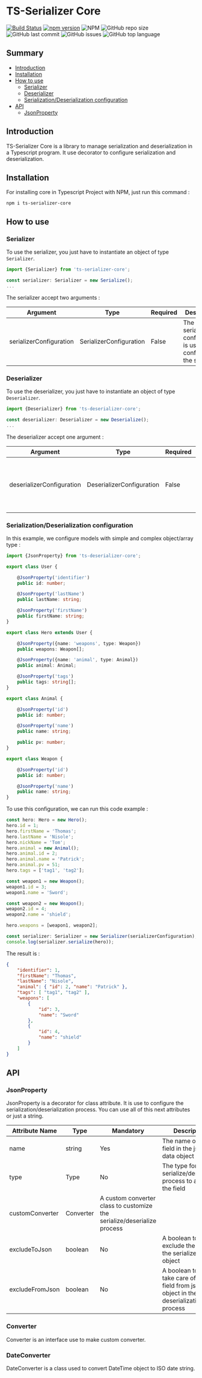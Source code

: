 # TS-Serializer Core

[![Build Status](https://travis-ci.org/ts-serializer/core.svg?branch=master)](https://travis-ci.org/ts-serializer/core)
[![npm version](https://badge.fury.io/js/ts-serializer-core.svg)](https://badge.fury.io/js/ts-serializer-core)
![NPM](https://img.shields.io/npm/l/ts-serializer-core)
![GitHub repo size](https://img.shields.io/github/repo-size/ts-serializer/core)
![GitHub last commit](https://img.shields.io/github/last-commit/ts-serializer/core)
![GitHub issues](https://img.shields.io/github/issues/ts-serializer/core)
![GitHub top language](https://img.shields.io/github/languages/top/ts-serializer/core)

## Summary

* [Introduction](#introduction)
* [Installation](#installation)
* [How to use](#how-to-use)
    * [Serializer](#serializer)
    * [Deserializer](#deserializer)
    * [Serialization/Deserialization configuration](#serializationdeserialization-configuration)
* [API](#api)
    * [JsonProperty](#jsonproperty)

## Introduction

TS-Serializer Core is a library to manage serialization and deserialization in a Typescript program. It use decorator to configure serialization and deserialization.

## Installation

For installing core in Typescript Project with NPM, just run this command :

```shell script
npm i ts-serializer-core
```

## How to use

### Serializer

To use the serializer, you just have to instantiate an object of type ```Serializer```.

```typescript
import {Serializer} from 'ts-serializer-core';

const serializer: Serializer = new Serialize();
...
```

The serializer accept two arguments :

Argument | Type | Required | Description
---------|------|----------|------------
serializerConfiguration | SerializerConfiguration | False | The serializer configuration is use to configure the serializer


### Deserializer

To use the deserializer, you just have to instantiate an object of type ```Deserializer```.

```typescript
import {Deserializer} from 'ts-deserializer-core';

const deserializer: Deserializer = new Deserialize();
...
```

The deserializer accept one argument :

Argument | Type | Required | Description
---------|------|----------|------------
deserializerConfiguration | DeserializerConfiguration | False | The deserializer configuration is use to configure the deserializer

### Serialization/Deserialization configuration

In this example, we configure models with simple and complex object/array type :

```typescript
import {JsonProperty} from 'ts-deserializer-core';

export class User {

    @JsonProperty('identifier')
    public id: number;

    @JsonProperty('lastName')
    public lastName: string;

    @JsonProperty('firstName')
    public firstName: string;
}

export class Hero extends User {

    @JsonProperty({name: 'weapons', type: Weapon})
    public weapons: Weapon[];

    @JsonProperty({name: 'animal', type: Animal})
    public animal: Animal;

    @JsonProperty('tags')
    public tags: string[];
}

export class Animal {

    @JsonProperty('id')
    public id: number;

    @JsonProperty('name')
    public name: string;

    public pv: number;
}

export class Weapon {

    @JsonProperty('id')
    public id: number;

    @JsonProperty('name')
    public name: string;
}
```

To use this configuration, we can run this code example :

```typescript
const hero: Hero = new Hero();
hero.id = 1;
hero.firstName = 'Thomas';
hero.lastName = 'Nisole';
hero.nickName = 'Tom';
hero.animal = new Animal();
hero.animal.id = 2;
hero.animal.name = 'Patrick';
hero.animal.pv = 51;
hero.tags = ['tag1', 'tag2'];

const weapon1 = new Weapon();
weapon1.id = 3;
weapon1.name = 'Sword';

const weapon2 = new Weapon();
weapon2.id = 4;
weapon2.name = 'shield';

hero.weapons = [weapon1, weapon2];

const serializer: Serializer = new Serializer(serializerConfiguration);
console.log(serializer.serialize(hero));
```

The result is :

```json
{
    "identifier": 1,
    "firstName": "Thomas",
    "lastName": "Nisole",
    "animal": { "id": 2, "name": "Patrick" },
    "tags": [ "tag1", "tag2" ],
    "weapons": [
        {
            "id": 3,
            "name": "Sword"
        },
        {
            "id": 4,
            "name": "shield"
        }
    ]
}
```

## API

### JsonProperty

JsonProperty is a decorator for class attribute. It is use to configure the serialization/deserialization process.
You can use all of this next attributes or just a string.

| Attribute Name | Type | Mandatory | Description | 
| -------------- | ---- | --------- | ----------- |
| name | string  | Yes | The name or path field in the json data object |
| type | Type | No | The type for serialize/deserialize process to apply to the field |
| customConverter | Converter | A custom converter class to customize the serialize/deserialize process |
| excludeToJson | boolean | No | A boolean to exclude the field to the serialize json object |
| excludeFromJson | boolean | No | A boolean to not take care of the field from json object in the deserialization process |

### Converter

Converter is an interface use to make custom converter.

### DateConverter

DateConverter is a class used to convert DateTime object to ISO date string.
